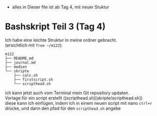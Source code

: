 - alles in Dieser file ist ab Tag 4, mit neuer Stuktur
# Bashskript Teil 3 (Tag 4)
Ich habe eine leichte Struktur in meine ordner gebracht.  
(ersichtlich mit `Tree ~/m122`): 
```
m122
├── README.md
├── journal.md
├── medien
└── skripte
    ├── calc.sh
    ├── firstscript.sh
    └── scripthead.sh
```  

ich kann jetzt auch vom Terminal mein Git repository updaten.  
Vorlage für ein script erstellt ((scripthead.sh)[skripte/scripthead.sh])  
	diese kann ich einfügen, indem ich in einem neuen script mit nano `ctrl+r` drücke, und dann den pfad für den `scripthead.sh` angebe


